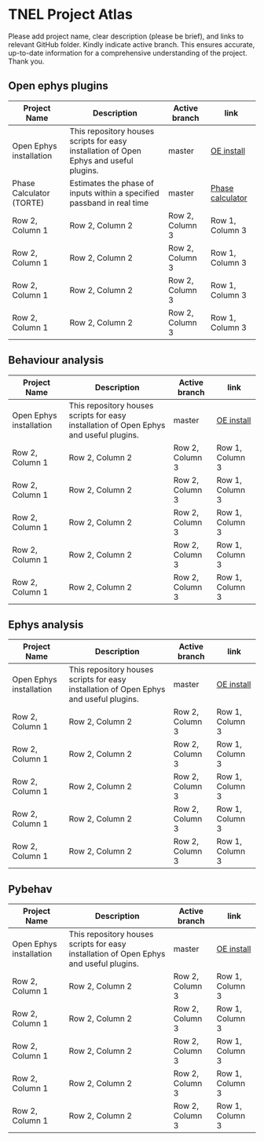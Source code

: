# TNEL Project Atlas
Please add project name, clear description (please be brief), and links to relevant GitHub folder. Kindly indicate active branch. This ensures accurate, up-to-date information for a comprehensive understanding of the project. Thank you.
## Open ephys plugins
| Project Name | Description | Active branch | link |
| --- | --- | --- | --- |
| Open Ephys installation | This repository houses scripts for easy installation of Open Ephys and useful plugins. | master |[OE install](https://github.com/tne-lab/oep-installation.git)|
| Phase Calculator (TORTE) | Estimates the phase of inputs within a specified passband in real time | master | [Phase calculator](https://github.com/tne-lab/oep-installation.git) |
| Row 2, Column 1 | Row 2, Column 2 | Row 2, Column 3 |Row 1, Column 3 |
| Row 2, Column 1 | Row 2, Column 2 | Row 2, Column 3 |Row 1, Column 3 |
| Row 2, Column 1 | Row 2, Column 2 | Row 2, Column 3 |Row 1, Column 3 |
| Row 2, Column 1 | Row 2, Column 2 | Row 2, Column 3 |Row 1, Column 3 |

## Behaviour analysis
| Project Name | Description | Active branch | link |
| --- | --- | --- | --- |
| Open Ephys installation | This repository houses scripts for easy installation of Open Ephys and useful plugins. | master |[OE install](https://github.com/tne-lab/oep-installation.git)|
| Row 2, Column 1 | Row 2, Column 2 | Row 2, Column 3 |Row 1, Column 3 |
| Row 2, Column 1 | Row 2, Column 2 | Row 2, Column 3 |Row 1, Column 3 |
| Row 2, Column 1 | Row 2, Column 2 | Row 2, Column 3 |Row 1, Column 3 |
| Row 2, Column 1 | Row 2, Column 2 | Row 2, Column 3 |Row 1, Column 3 |
| Row 2, Column 1 | Row 2, Column 2 | Row 2, Column 3 |Row 1, Column 3 |


## Ephys analysis
| Project Name | Description | Active branch | link |
| --- | --- | --- | --- |
| Open Ephys installation | This repository houses scripts for easy installation of Open Ephys and useful plugins. | master |[OE install](https://github.com/tne-lab/oep-installation.git)|
| Row 2, Column 1 | Row 2, Column 2 | Row 2, Column 3 |Row 1, Column 3 |
| Row 2, Column 1 | Row 2, Column 2 | Row 2, Column 3 |Row 1, Column 3 |
| Row 2, Column 1 | Row 2, Column 2 | Row 2, Column 3 |Row 1, Column 3 |
| Row 2, Column 1 | Row 2, Column 2 | Row 2, Column 3 |Row 1, Column 3 |
| Row 2, Column 1 | Row 2, Column 2 | Row 2, Column 3 |Row 1, Column 3 |

## Pybehav
| Project Name | Description | Active branch | link |
| --- | --- | --- | --- |
| Open Ephys installation | This repository houses scripts for easy installation of Open Ephys and useful plugins. | master |[OE install](https://github.com/tne-lab/oep-installation.git)|
| Row 2, Column 1 | Row 2, Column 2 | Row 2, Column 3 |Row 1, Column 3 |
| Row 2, Column 1 | Row 2, Column 2 | Row 2, Column 3 |Row 1, Column 3 |
| Row 2, Column 1 | Row 2, Column 2 | Row 2, Column 3 |Row 1, Column 3 |
| Row 2, Column 1 | Row 2, Column 2 | Row 2, Column 3 |Row 1, Column 3 |
| Row 2, Column 1 | Row 2, Column 2 | Row 2, Column 3 |Row 1, Column 3 |

